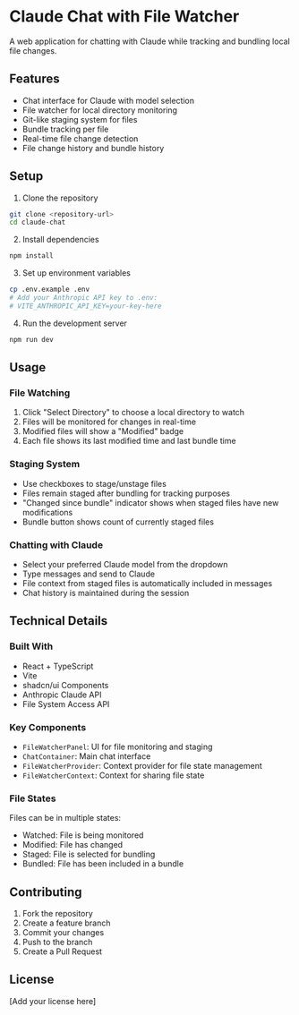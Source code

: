 # Claude Chat with File Watcher

A web application for chatting with Claude while tracking and bundling local file changes.

## Features

- Chat interface for Claude with model selection
- File watcher for local directory monitoring
- Git-like staging system for files
- Bundle tracking per file
- Real-time file change detection
- File change history and bundle history

## Setup

1. Clone the repository

```bash
git clone <repository-url>
cd claude-chat
```

2. Install dependencies

```bash
npm install
```

3. Set up environment variables

```bash
cp .env.example .env
# Add your Anthropic API key to .env:
# VITE_ANTHROPIC_API_KEY=your-key-here
```

4. Run the development server

```bash
npm run dev
```

## Usage

### File Watching

1. Click "Select Directory" to choose a local directory to watch
2. Files will be monitored for changes in real-time
3. Modified files will show a "Modified" badge
4. Each file shows its last modified time and last bundle time

### Staging System

- Use checkboxes to stage/unstage files
- Files remain staged after bundling for tracking purposes
- "Changed since bundle" indicator shows when staged files have new modifications
- Bundle button shows count of currently staged files

### Chatting with Claude

- Select your preferred Claude model from the dropdown
- Type messages and send to Claude
- File context from staged files is automatically included in messages
- Chat history is maintained during the session

## Technical Details

### Built With

- React + TypeScript
- Vite
- shadcn/ui Components
- Anthropic Claude API
- File System Access API

### Key Components

- `FileWatcherPanel`: UI for file monitoring and staging
- `ChatContainer`: Main chat interface
- `FileWatcherProvider`: Context provider for file state management
- `FileWatcherContext`: Context for sharing file state

### File States

Files can be in multiple states:

- Watched: File is being monitored
- Modified: File has changed
- Staged: File is selected for bundling
- Bundled: File has been included in a bundle

## Contributing

1. Fork the repository
2. Create a feature branch
3. Commit your changes
4. Push to the branch
5. Create a Pull Request

## License

[Add your license here]
